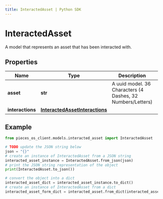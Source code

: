 ```yaml
---
title: InteractedAsset | Python SDK
---
```


# InteractedAsset

A model that represents an asset that has been interacted with. 

## Properties

Name | Type | Description | Notes
------------ | ------------- | ------------- | -------------
**asset** | **str** | A uuid model. 36 Characters (4 Dashes, 32 Numbers/Letters)  | [optional] 
**interactions** | [**InteractedAssetInteractions**](InteractedAssetInteractions) |  | [optional] 

## Example

```python
from pieces_os_client.models.interacted_asset import InteractedAsset

# TODO update the JSON string below
json = "{}"
# create an instance of InteractedAsset from a JSON string
interacted_asset_instance = InteractedAsset.from_json(json)
# print the JSON string representation of the object
print(InteractedAsset.to_json())

# convert the object into a dict
interacted_asset_dict = interacted_asset_instance.to_dict()
# create an instance of InteractedAsset from a dict
interacted_asset_form_dict = interacted_asset.from_dict(interacted_asset_dict)
```



